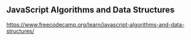 ## JavaScript Algorithms and Data Structures


https://www.freecodecamp.org/learn/javascript-algorithms-and-data-structures/